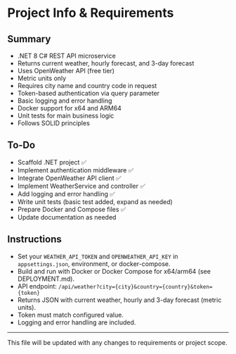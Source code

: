 # Project Info & Requirements

## Summary
- .NET 8 C# REST API microservice
- Returns current weather, hourly forecast, and 3-day forecast
- Uses OpenWeather API (free tier)
- Metric units only
- Requires city name and country code in request
- Token-based authentication via query parameter
- Basic logging and error handling
- Docker support for x64 and ARM64
- Unit tests for main business logic
- Follows SOLID principles

## To-Do
- Scaffold .NET project ✅
- Implement authentication middleware ✅
- Integrate OpenWeather API client ✅
- Implement WeatherService and controller ✅
- Add logging and error handling ✅
- Write unit tests (basic test added, expand as needed)
- Prepare Docker and Compose files ✅
- Update documentation as needed

## Instructions
- Set your `WEATHER_API_TOKEN` and `OPENWEATHER_API_KEY` in `appsettings.json`, environment, or docker-compose.
- Build and run with Docker or Docker Compose for x64/arm64 (see DEPLOYMENT.md).
- API endpoint: `/api/weather?city={city}&country={country}&token={token}`
- Returns JSON with current weather, hourly and 3-day forecast (metric units).
- Token must match configured value.
- Logging and error handling are included.

---
This file will be updated with any changes to requirements or project scope.
